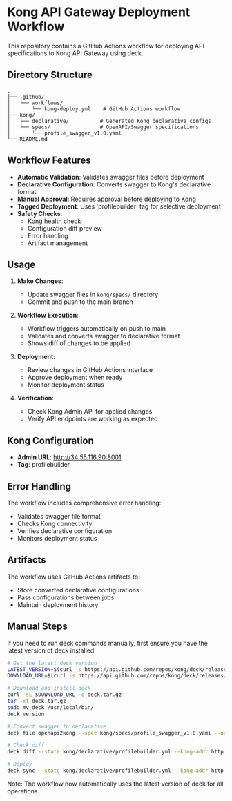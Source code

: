 # Kong API Gateway Deployment Workflow

This repository contains a GitHub Actions workflow for deploying API specifications to Kong API Gateway using deck.

## Directory Structure

```
.
├── .github/
│   └── workflows/
│       └── kong-deploy.yml    # GitHub Actions workflow
├── kong/
│   ├── declarative/          # Generated Kong declarative configs
│   └── specs/                # OpenAPI/Swagger specifications
│       └── profile_swagger_v1.0.yaml
└── README.md
```

## Workflow Features

- **Automatic Validation**: Validates swagger files before deployment
- **Declarative Configuration**: Converts swagger to Kong's declarative format
- **Manual Approval**: Requires approval before deploying to Kong
- **Tagged Deployment**: Uses 'profilebuilder' tag for selective deployment
- **Safety Checks**: 
  - Kong health check
  - Configuration diff preview
  - Error handling
  - Artifact management

## Usage

1. **Make Changes**:
   - Update swagger files in `kong/specs/` directory
   - Commit and push to the main branch

2. **Workflow Execution**:
   - Workflow triggers automatically on push to main
   - Validates and converts swagger to declarative format
   - Shows diff of changes to be applied

3. **Deployment**:
   - Review changes in GitHub Actions interface
   - Approve deployment when ready
   - Monitor deployment status

4. **Verification**:
   - Check Kong Admin API for applied changes
   - Verify API endpoints are working as expected

## Kong Configuration

- **Admin URL**: http://34.55.116.90:8001
- **Tag**: profilebuilder

## Error Handling

The workflow includes comprehensive error handling:
- Validates swagger file format
- Checks Kong connectivity
- Verifies declarative configuration
- Monitors deployment status

## Artifacts

The workflow uses GitHub Actions artifacts to:
- Store converted declarative configurations
- Pass configurations between jobs
- Maintain deployment history

## Manual Steps

If you need to run deck commands manually, first ensure you have the latest version of deck installed:

```bash
# Get the latest deck version
LATEST_VERSION=$(curl -s https://api.github.com/repos/kong/deck/releases/latest | jq -r .tag_name)
DOWNLOAD_URL=$(curl -s https://api.github.com/repos/kong/deck/releases/latest | jq -r '.assets[] | select(.name | contains("linux_amd64")) | .browser_download_url')

# Download and install deck
curl -sL $DOWNLOAD_URL -o deck.tar.gz
tar -xf deck.tar.gz
sudo mv deck /usr/local/bin/
deck version

# Convert swagger to declarative
deck file openapi2kong --spec kong/specs/profile_swagger_v1.0.yaml --output-file kong/declarative/profilebuilder.yml

# Check diff
deck diff --state kong/declarative/profilebuilder.yml --kong-addr http://34.55.116.90:8001

# Deploy
deck sync --state kong/declarative/profilebuilder.yml --kong-addr http://34.55.116.90:8001 --select-tag profilebuilder
```

Note: The workflow now automatically uses the latest version of deck for all operations.
